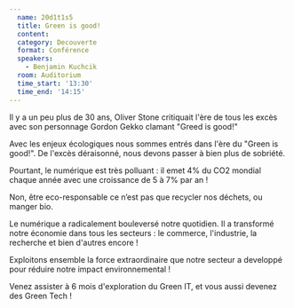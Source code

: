 ```yaml
---
  name: 20d1t1s5
  title: Green is good!
  content:
  category: Decouverte
  format: Conférence
  speakers: 
    - Benjamin Kuchcik
  room: Auditorium
  time_start: '13:30'
  time_end: '14:15'
---
```

Il y a un peu plus de 30 ans, Oliver Stone critiquait l'ère de tous les excès avec son personnage Gordon Gekko clamant "Greed is good!"

Avec les enjeux écologiques nous sommes entrés dans l'ère du "Green is good!". De l'excès déraisonné, nous devons passer à bien plus de sobriété.

Pourtant, le numérique est très polluant : il emet 4% du CO2 mondial chaque année avec une croissance de 5 à 7% par an !

Non, être eco-responsable ce n’est pas que recycler nos déchets, ou manger bio.

Le numérique a radicalement bouleversé notre quotidien. Il a transformé notre économie dans tous les secteurs : le commerce, l'industrie, la recherche et bien d'autres encore !

Exploitons ensemble la force extraordinaire que notre secteur a developpé pour réduire notre impact environnemental !

Venez assister à 6 mois d'exploration du Green IT, et vous aussi devenez des Green Tech !
